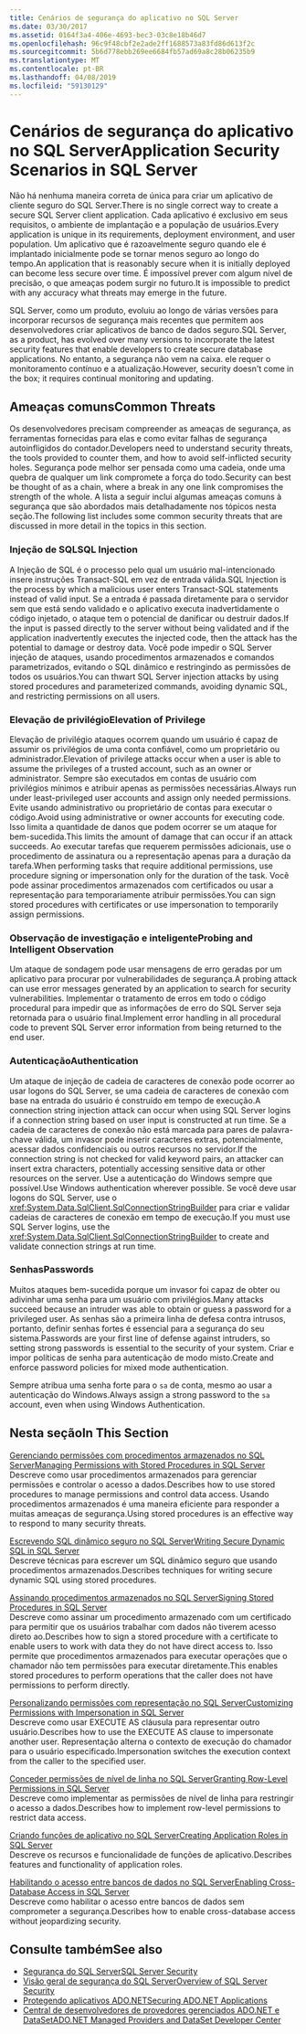 ```yaml
---
title: Cenários de segurança do aplicativo no SQL Server
ms.date: 03/30/2017
ms.assetid: 0164f3a4-406e-4693-bec3-03c8e18b46d7
ms.openlocfilehash: 96c9f48cbf2e2ade2ff1688573a83fd86d613f2c
ms.sourcegitcommit: 5b6d778ebb269ee6684fb57ad69a8c28b06235b9
ms.translationtype: MT
ms.contentlocale: pt-BR
ms.lasthandoff: 04/08/2019
ms.locfileid: "59130129"
---
```

# <a name="application-security-scenarios-in-sql-server"></a><span data-ttu-id="11646-102">Cenários de segurança do aplicativo no SQL Server</span><span class="sxs-lookup"><span data-stu-id="11646-102">Application Security Scenarios in SQL Server</span></span>
<span data-ttu-id="11646-103">Não há nenhuma maneira correta de única para criar um aplicativo de cliente seguro do SQL Server.</span><span class="sxs-lookup"><span data-stu-id="11646-103">There is no single correct way to create a secure SQL Server client application.</span></span> <span data-ttu-id="11646-104">Cada aplicativo é exclusivo em seus requisitos, o ambiente de implantação e a população de usuários.</span><span class="sxs-lookup"><span data-stu-id="11646-104">Every application is unique in its requirements, deployment environment, and user population.</span></span> <span data-ttu-id="11646-105">Um aplicativo que é razoavelmente seguro quando ele é implantado inicialmente pode se tornar menos seguro ao longo do tempo.</span><span class="sxs-lookup"><span data-stu-id="11646-105">An application that is reasonably secure when it is initially deployed can become less secure over time.</span></span> <span data-ttu-id="11646-106">É impossível prever com algum nível de precisão, o que ameaças podem surgir no futuro.</span><span class="sxs-lookup"><span data-stu-id="11646-106">It is impossible to predict with any accuracy what threats may emerge in the future.</span></span>  
  
 <span data-ttu-id="11646-107">SQL Server, como um produto, evoluiu ao longo de várias versões para incorporar recursos de segurança mais recentes que permitem aos desenvolvedores criar aplicativos de banco de dados seguro.</span><span class="sxs-lookup"><span data-stu-id="11646-107">SQL Server, as a product, has evolved over many versions to incorporate the latest security features that enable developers to create secure database applications.</span></span> <span data-ttu-id="11646-108">No entanto, a segurança não vem na caixa. ele requer o monitoramento contínuo e a atualização.</span><span class="sxs-lookup"><span data-stu-id="11646-108">However, security doesn't come in the box; it requires continual monitoring and updating.</span></span>  
  
## <a name="common-threats"></a><span data-ttu-id="11646-109">Ameaças comuns</span><span class="sxs-lookup"><span data-stu-id="11646-109">Common Threats</span></span>  
 <span data-ttu-id="11646-110">Os desenvolvedores precisam compreender as ameaças de segurança, as ferramentas fornecidas para elas e como evitar falhas de segurança autoinfligidos do contador.</span><span class="sxs-lookup"><span data-stu-id="11646-110">Developers need to understand security threats, the tools provided to counter them, and how to avoid self-inflicted security holes.</span></span> <span data-ttu-id="11646-111">Segurança pode melhor ser pensada como uma cadeia, onde uma quebra de qualquer um link compromete a força do todo.</span><span class="sxs-lookup"><span data-stu-id="11646-111">Security can best be thought of as a chain, where a break in any one link compromises the strength of the whole.</span></span> <span data-ttu-id="11646-112">A lista a seguir inclui algumas ameaças comuns à segurança que são abordados mais detalhadamente nos tópicos nesta seção.</span><span class="sxs-lookup"><span data-stu-id="11646-112">The following list includes some common security threats that are discussed in more detail in the topics in this section.</span></span>  
  
### <a name="sql-injection"></a><span data-ttu-id="11646-113">Injeção de SQL</span><span class="sxs-lookup"><span data-stu-id="11646-113">SQL Injection</span></span>  
 <span data-ttu-id="11646-114">A Injeção de SQL é o processo pelo qual um usuário mal-intencionado insere instruções Transact-SQL em vez de entrada válida.</span><span class="sxs-lookup"><span data-stu-id="11646-114">SQL Injection is the process by which a malicious user enters Transact-SQL statements instead of valid input.</span></span> <span data-ttu-id="11646-115">Se a entrada é passada diretamente para o servidor sem que está sendo validado e o aplicativo executa inadvertidamente o código injetado, o ataque tem o potencial de danificar ou destruir dados.</span><span class="sxs-lookup"><span data-stu-id="11646-115">If the input is passed directly to the server without being validated and if the application inadvertently executes the injected code, then the attack has the potential to damage or destroy data.</span></span> <span data-ttu-id="11646-116">Você pode impedir o SQL Server injeção de ataques, usando procedimentos armazenados e comandos parametrizados, evitando o SQL dinâmico e restringindo as permissões de todos os usuários.</span><span class="sxs-lookup"><span data-stu-id="11646-116">You can thwart SQL Server injection attacks by using stored procedures and parameterized commands, avoiding dynamic SQL, and restricting permissions on all users.</span></span>  
  
### <a name="elevation-of-privilege"></a><span data-ttu-id="11646-117">Elevação de privilégio</span><span class="sxs-lookup"><span data-stu-id="11646-117">Elevation of Privilege</span></span>  
 <span data-ttu-id="11646-118">Elevação de privilégio ataques ocorrem quando um usuário é capaz de assumir os privilégios de uma conta confiável, como um proprietário ou administrador.</span><span class="sxs-lookup"><span data-stu-id="11646-118">Elevation of privilege attacks occur when a user is able to assume the privileges of a trusted account, such as an owner or administrator.</span></span> <span data-ttu-id="11646-119">Sempre são executados em contas de usuário com privilégios mínimos e atribuir apenas as permissões necessárias.</span><span class="sxs-lookup"><span data-stu-id="11646-119">Always run under least-privileged user accounts and assign only needed permissions.</span></span> <span data-ttu-id="11646-120">Evite usando administrativo ou proprietário de contas para executar o código.</span><span class="sxs-lookup"><span data-stu-id="11646-120">Avoid using administrative or owner accounts for executing code.</span></span> <span data-ttu-id="11646-121">Isso limita a quantidade de danos que podem ocorrer se um ataque for bem-sucedida.</span><span class="sxs-lookup"><span data-stu-id="11646-121">This limits the amount of damage that can occur if an attack succeeds.</span></span> <span data-ttu-id="11646-122">Ao executar tarefas que requerem permissões adicionais, use o procedimento de assinatura ou a representação apenas para a duração da tarefa.</span><span class="sxs-lookup"><span data-stu-id="11646-122">When performing tasks that require additional permissions, use procedure signing or impersonation only for the duration of the task.</span></span> <span data-ttu-id="11646-123">Você pode assinar procedimentos armazenados com certificados ou usar a representação para temporariamente atribuir permissões.</span><span class="sxs-lookup"><span data-stu-id="11646-123">You can sign stored procedures with certificates or use impersonation to temporarily assign permissions.</span></span>  
  
### <a name="probing-and-intelligent-observation"></a><span data-ttu-id="11646-124">Observação de investigação e inteligente</span><span class="sxs-lookup"><span data-stu-id="11646-124">Probing and Intelligent Observation</span></span>  
 <span data-ttu-id="11646-125">Um ataque de sondagem pode usar mensagens de erro geradas por um aplicativo para procurar por vulnerabilidades de segurança.</span><span class="sxs-lookup"><span data-stu-id="11646-125">A probing attack can use error messages generated by an application to search for security vulnerabilities.</span></span> <span data-ttu-id="11646-126">Implementar o tratamento de erros em todo o código procedural para impedir que as informações de erro do SQL Server seja retornada para o usuário final.</span><span class="sxs-lookup"><span data-stu-id="11646-126">Implement error handling in all procedural code to prevent SQL Server error information from being returned to the end user.</span></span>  
  
### <a name="authentication"></a><span data-ttu-id="11646-127">Autenticação</span><span class="sxs-lookup"><span data-stu-id="11646-127">Authentication</span></span>  
 <span data-ttu-id="11646-128">Um ataque de injeção de cadeia de caracteres de conexão pode ocorrer ao usar logons do SQL Server, se uma cadeia de caracteres de conexão com base na entrada do usuário é construído em tempo de execução.</span><span class="sxs-lookup"><span data-stu-id="11646-128">A connection string injection attack can occur when using SQL Server logins if a connection string based on user input is constructed at run time.</span></span> <span data-ttu-id="11646-129">Se a cadeia de caracteres de conexão não está marcada para pares de palavra-chave válida, um invasor pode inserir caracteres extras, potencialmente, acessar dados confidenciais ou outros recursos no servidor.</span><span class="sxs-lookup"><span data-stu-id="11646-129">If the connection string is not checked for valid keyword pairs, an attacker can insert extra characters, potentially accessing sensitive data or other resources on the server.</span></span> <span data-ttu-id="11646-130">Use a autenticação do Windows sempre que possível.</span><span class="sxs-lookup"><span data-stu-id="11646-130">Use Windows authentication wherever possible.</span></span> <span data-ttu-id="11646-131">Se você deve usar logons do SQL Server, use o <xref:System.Data.SqlClient.SqlConnectionStringBuilder> para criar e validar cadeias de caracteres de conexão em tempo de execução.</span><span class="sxs-lookup"><span data-stu-id="11646-131">If you must use SQL Server logins, use the <xref:System.Data.SqlClient.SqlConnectionStringBuilder> to create and validate connection strings at run time.</span></span>  
  
### <a name="passwords"></a><span data-ttu-id="11646-132">Senhas</span><span class="sxs-lookup"><span data-stu-id="11646-132">Passwords</span></span>  
 <span data-ttu-id="11646-133">Muitos ataques bem-sucedida porque um invasor foi capaz de obter ou adivinhar uma senha para um usuário com privilégios.</span><span class="sxs-lookup"><span data-stu-id="11646-133">Many attacks succeed because an intruder was able to obtain or guess a password for a privileged user.</span></span> <span data-ttu-id="11646-134">As senhas são a primeira linha de defesa contra intrusos, portanto, definir senhas fortes é essencial para a segurança do seu sistema.</span><span class="sxs-lookup"><span data-stu-id="11646-134">Passwords are your first line of defense against intruders, so setting strong passwords is essential to the security of your system.</span></span> <span data-ttu-id="11646-135">Criar e impor políticas de senha para autenticação de modo misto.</span><span class="sxs-lookup"><span data-stu-id="11646-135">Create and enforce password policies for mixed mode authentication.</span></span>  
  
 <span data-ttu-id="11646-136">Sempre atribua uma senha forte para o `sa` de conta, mesmo ao usar a autenticação do Windows.</span><span class="sxs-lookup"><span data-stu-id="11646-136">Always assign a strong password to the `sa` account, even when using Windows Authentication.</span></span>  
  
## <a name="in-this-section"></a><span data-ttu-id="11646-137">Nesta seção</span><span class="sxs-lookup"><span data-stu-id="11646-137">In This Section</span></span>  
 [<span data-ttu-id="11646-138">Gerenciando permissões com procedimentos armazenados no SQL Server</span><span class="sxs-lookup"><span data-stu-id="11646-138">Managing Permissions with Stored Procedures in SQL Server</span></span>](../../../../../docs/framework/data/adonet/sql/managing-permissions-with-stored-procedures-in-sql-server.md)  
 <span data-ttu-id="11646-139">Descreve como usar procedimentos armazenados para gerenciar permissões e controlar o acesso a dados.</span><span class="sxs-lookup"><span data-stu-id="11646-139">Describes how to use stored procedures to manage permissions and control data access.</span></span> <span data-ttu-id="11646-140">Usando procedimentos armazenados é uma maneira eficiente para responder a muitas ameaças de segurança.</span><span class="sxs-lookup"><span data-stu-id="11646-140">Using stored procedures is an effective way to respond to many security threats.</span></span>  
  
 [<span data-ttu-id="11646-141">Escrevendo SQL dinâmico seguro no SQL Server</span><span class="sxs-lookup"><span data-stu-id="11646-141">Writing Secure Dynamic SQL in SQL Server</span></span>](../../../../../docs/framework/data/adonet/sql/writing-secure-dynamic-sql-in-sql-server.md)  
 <span data-ttu-id="11646-142">Descreve técnicas para escrever um SQL dinâmico seguro que usando procedimentos armazenados.</span><span class="sxs-lookup"><span data-stu-id="11646-142">Describes techniques for writing secure dynamic SQL using stored procedures.</span></span>  
  
 [<span data-ttu-id="11646-143">Assinando procedimentos armazenados no SQL Server</span><span class="sxs-lookup"><span data-stu-id="11646-143">Signing Stored Procedures in SQL Server</span></span>](../../../../../docs/framework/data/adonet/sql/signing-stored-procedures-in-sql-server.md)  
 <span data-ttu-id="11646-144">Descreve como assinar um procedimento armazenado com um certificado para permitir que os usuários trabalhar com dados não tiverem acesso direto ao.</span><span class="sxs-lookup"><span data-stu-id="11646-144">Describes how to sign a stored procedure with a certificate to enable users to work with data they do not have direct access to.</span></span> <span data-ttu-id="11646-145">Isso permite que procedimentos armazenados para executar operações que o chamador não tem permissões para executar diretamente.</span><span class="sxs-lookup"><span data-stu-id="11646-145">This enables stored procedures to perform operations that the caller does not have permissions to perform directly.</span></span>  
  
 [<span data-ttu-id="11646-146">Personalizando permissões com representação no SQL Server</span><span class="sxs-lookup"><span data-stu-id="11646-146">Customizing Permissions with Impersonation in SQL Server</span></span>](../../../../../docs/framework/data/adonet/sql/customizing-permissions-with-impersonation-in-sql-server.md)  
 <span data-ttu-id="11646-147">Descreve como usar EXECUTE AS cláusula para representar outro usuário.</span><span class="sxs-lookup"><span data-stu-id="11646-147">Describes how to use the EXECUTE AS clause to impersonate another user.</span></span> <span data-ttu-id="11646-148">Representação alterna o contexto de execução do chamador para o usuário especificado.</span><span class="sxs-lookup"><span data-stu-id="11646-148">Impersonation switches the execution context from the caller to the specified user.</span></span>  
  
 [<span data-ttu-id="11646-149">Conceder permissões de nível de linha no SQL Server</span><span class="sxs-lookup"><span data-stu-id="11646-149">Granting Row-Level Permissions in SQL Server</span></span>](../../../../../docs/framework/data/adonet/sql/granting-row-level-permissions-in-sql-server.md)  
 <span data-ttu-id="11646-150">Descreve como implementar as permissões de nível de linha para restringir o acesso a dados.</span><span class="sxs-lookup"><span data-stu-id="11646-150">Describes how to implement row-level permissions to restrict data access.</span></span>  
  
 [<span data-ttu-id="11646-151">Criando funções de aplicativo no SQL Server</span><span class="sxs-lookup"><span data-stu-id="11646-151">Creating Application Roles in SQL Server</span></span>](../../../../../docs/framework/data/adonet/sql/creating-application-roles-in-sql-server.md)  
 <span data-ttu-id="11646-152">Descreve os recursos e funcionalidade de funções de aplicativo.</span><span class="sxs-lookup"><span data-stu-id="11646-152">Describes features and functionality of application roles.</span></span>  
  
 [<span data-ttu-id="11646-153">Habilitando o acesso entre bancos de dados no SQL Server</span><span class="sxs-lookup"><span data-stu-id="11646-153">Enabling Cross-Database Access in SQL Server</span></span>](../../../../../docs/framework/data/adonet/sql/enabling-cross-database-access-in-sql-server.md)  
 <span data-ttu-id="11646-154">Descreve como habilitar o acesso entre bancos de dados sem comprometer a segurança.</span><span class="sxs-lookup"><span data-stu-id="11646-154">Describes how to enable cross-database access without jeopardizing security.</span></span>  
  
## <a name="see-also"></a><span data-ttu-id="11646-155">Consulte também</span><span class="sxs-lookup"><span data-stu-id="11646-155">See also</span></span>

- [<span data-ttu-id="11646-156">Segurança do SQL Server</span><span class="sxs-lookup"><span data-stu-id="11646-156">SQL Server Security</span></span>](../../../../../docs/framework/data/adonet/sql/sql-server-security.md)
- [<span data-ttu-id="11646-157">Visão geral de segurança do SQL Server</span><span class="sxs-lookup"><span data-stu-id="11646-157">Overview of SQL Server Security</span></span>](../../../../../docs/framework/data/adonet/sql/overview-of-sql-server-security.md)
- [<span data-ttu-id="11646-158">Protegendo aplicativos ADO.NET</span><span class="sxs-lookup"><span data-stu-id="11646-158">Securing ADO.NET Applications</span></span>](../../../../../docs/framework/data/adonet/securing-ado-net-applications.md)
- [<span data-ttu-id="11646-159">Central de desenvolvedores de provedores gerenciados ADO.NET e DataSet</span><span class="sxs-lookup"><span data-stu-id="11646-159">ADO.NET Managed Providers and DataSet Developer Center</span></span>](https://go.microsoft.com/fwlink/?LinkId=217917)
